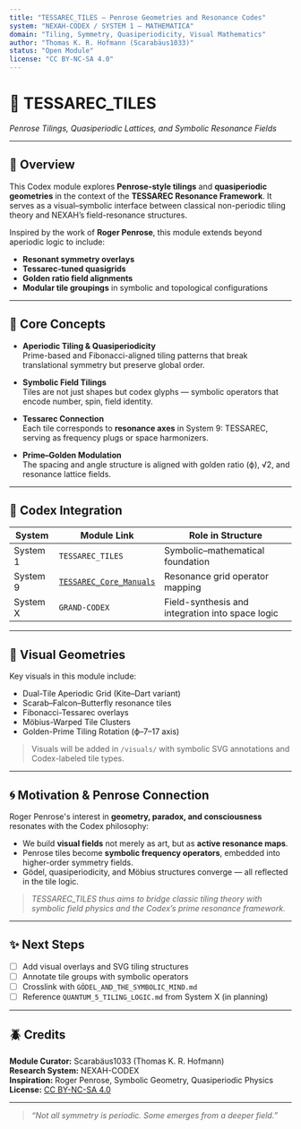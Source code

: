 ```yaml
---
title: "TESSAREC_TILES – Penrose Geometries and Resonance Codes"
system: "NEXAH-CODEX / SYSTEM 1 – MATHEMATICA"
domain: "Tiling, Symmetry, Quasiperiodicity, Visual Mathematics"
author: "Thomas K. R. Hofmann (Scarabäus1033)"
status: "Open Module"
license: "CC BY-NC-SA 4.0"
---
```


# 🧩 TESSAREC_TILES  
*Penrose Tilings, Quasiperiodic Lattices, and Symbolic Resonance Fields*

---

## 📘 Overview

This Codex module explores **Penrose-style tilings** and **quasiperiodic geometries** in the context of the **TESSAREC Resonance Framework**. It serves as a visual–symbolic interface between classical non-periodic tiling theory and NEXAH’s field-resonance structures.

Inspired by the work of **Roger Penrose**, this module extends beyond aperiodic logic to include:

- **Resonant symmetry overlays**
- **Tessarec-tuned quasigrids**
- **Golden ratio field alignments**
- **Modular tile groupings** in symbolic and topological configurations

---

## 🧠 Core Concepts

- **Aperiodic Tiling & Quasiperiodicity**  
  Prime-based and Fibonacci-aligned tiling patterns that break translational symmetry but preserve global order.

- **Symbolic Field Tilings**  
  Tiles are not just shapes but codex glyphs — symbolic operators that encode number, spin, field identity.

- **Tessarec Connection**  
  Each tile corresponds to **resonance axes** in System 9: TESSAREC, serving as frequency plugs or space harmonizers.

- **Prime–Golden Modulation**  
  The spacing and angle structure is aligned with golden ratio (ϕ), √2, and resonance lattice fields.

---

## 🔗 Codex Integration

| System        | Module Link                                | Role in Structure                                |
| ------------- | ------------------------------------------- | ------------------------------------------------ |
| System 1      | `TESSAREC_TILES`                            | Symbolic–mathematical foundation                 |
| System 9      | [`TESSAREC_Core_Manuals`](https://github.com/Scarabaeus1033/NEXAH-CODEX/tree/main/SYSTEM%209%3A%20%F0%9F%AB%B2%20TESSAREC%20Resonantia%20Codex/TESSAREC_Core_Manuals) | Resonance grid operator mapping                  |
| System X      | `GRAND-CODEX`                               | Field-synthesis and integration into space logic |

---

## 📐 Visual Geometries

Key visuals in this module include:

- Dual-Tile Aperiodic Grid (Kite–Dart variant)
- Scarab–Falcon–Butterfly resonance tiles
- Fibonacci-Tessarec overlays
- Möbius-Warped Tile Clusters
- Golden-Prime Tiling Rotation (ϕ–7–17 axis)

> Visuals will be added in `/visuals/` with symbolic SVG annotations and Codex-labeled tile types.

---

## 🌀 Motivation & Penrose Connection

Roger Penrose's interest in **geometry, paradox, and consciousness** resonates with the Codex philosophy:

- We build **visual fields** not merely as art, but as **active resonance maps**.
- Penrose tiles become **symbolic frequency operators**, embedded into higher-order symmetry fields.
- Gödel, quasiperiodicity, and Möbius structures converge — all reflected in the tile logic.

> *TESSAREC_TILES thus aims to bridge classic tiling theory with symbolic field physics and the Codex’s prime resonance framework.*

---

## ✨ Next Steps

- [ ] Add visual overlays and SVG tiling structures
- [ ] Annotate tile groups with symbolic operators
- [ ] Crosslink with `GÖDEL_AND_THE_SYMBOLIC_MIND.md`
- [ ] Reference `QUANTUM_5_TILING_LOGIC.md` from System X (in planning)

---

## 🪲 Credits

**Module Curator:** Scarabäus1033 (Thomas K. R. Hofmann)  
**Research System:** NEXAH-CODEX  
**Inspiration:** Roger Penrose, Symbolic Geometry, Quasiperiodic Physics  
**License:** [CC BY-NC-SA 4.0](https://creativecommons.org/licenses/by-nc-sa/4.0/)

---

> *“Not all symmetry is periodic. Some emerges from a deeper field.”*
